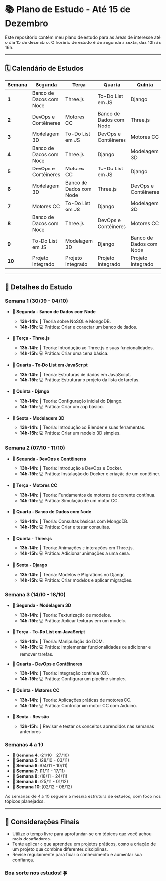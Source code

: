 # 📚 Plano de Estudo - Até 15 de Dezembro

Este repositório contém meu plano de estudo para as áreas de interesse até o dia 15 de dezembro. O horário de estudo é de segunda a sexta, das 13h às 16h.

---

## 🗓️ Calendário de Estudos

| Semana   | Segunda              | Terça                | Quarta              | Quinta               | Sexta               |
|----------|----------------------|----------------------|---------------------|----------------------|---------------------|
| **1**    | Banco de Dados com Node | Three.js           | To-Do List em JS    | Django               | Modelagem 3D        |
| **2**    | DevOps e Contêineres | Motores CC           | Banco de Dados com Node | Three.js           | Django              |
| **3**    | Modelagem 3D         | To-Do List em JS     | DevOps e Contêineres | Motores CC          | Revisão             |
| **4**    | Banco de Dados com Node | Three.js           | Django              | Modelagem 3D        | Projeto Integrado    |
| **5**    | DevOps e Contêineres | Motores CC           | To-Do List em JS    | Django              | Revisão             |
| **6**    | Modelagem 3D         | Banco de Dados com Node | Three.js         | DevOps e Contêineres | Projeto Integrado    |
| **7**    | Motores CC           | To-Do List em JS     | Django              | Modelagem 3D        | Revisão             |
| **8**    | Banco de Dados com Node | Three.js           | DevOps e Contêineres | Motores CC          | Projeto Integrado    |
| **9**    | To-Do List em JS     | Modelagem 3D        | Django              | Banco de Dados com Node | Revisão             |
| **10**   | Projeto Integrado     | Projeto Integrado    | Projeto Integrado    | Projeto Integrado    | Revisão Final       |

---

## 📖 Detalhes do Estudo

### Semana 1 (30/09 - 04/10)

- **📅 Segunda - Banco de Dados com Node**
  - **13h-14h**: 📖 Teoria sobre NoSQL e MongoDB.
  - **14h-15h**: 💻 Prática: Criar e conectar um banco de dados.

- **📅 Terça - Three.js**
  - **13h-14h**: 📖 Teoria: Introdução ao Three.js e suas funcionalidades.
  - **14h-15h**: 💻 Prática: Criar uma cena básica.

- **📅 Quarta - To-Do List em JavaScript**
  - **13h-14h**: 📖 Teoria: Estruturas de dados em JavaScript.
  - **14h-15h**: 💻 Prática: Estruturar o projeto da lista de tarefas.

- **📅 Quinta - Django**
  - **13h-14h**: 📖 Teoria: Configuração inicial do Django.
  - **14h-15h**: 💻 Prática: Criar um app básico.

- **📅 Sexta - Modelagem 3D**
  - **13h-14h**: 📖 Teoria: Introdução ao Blender e suas ferramentas.
  - **14h-15h**: 💻 Prática: Criar um modelo 3D simples.

### Semana 2 (07/10 - 11/10)

- **📅 Segunda - DevOps e Contêineres**
  - **13h-14h**: 📖 Teoria: Introdução a DevOps e Docker.
  - **14h-15h**: 💻 Prática: Instalação do Docker e criação de um contêiner.

- **📅 Terça - Motores CC**
  - **13h-14h**: 📖 Teoria: Fundamentos de motores de corrente contínua.
  - **14h-15h**: 💻 Prática: Simulação de um motor CC.

- **📅 Quarta - Banco de Dados com Node**
  - **13h-14h**: 📖 Teoria: Consultas básicas com MongoDB.
  - **14h-15h**: 💻 Prática: Criar e testar consultas.

- **📅 Quinta - Three.js**
  - **13h-14h**: 📖 Teoria: Animações e interações em Three.js.
  - **14h-15h**: 💻 Prática: Adicionar animações a uma cena.

- **📅 Sexta - Django**
  - **13h-14h**: 📖 Teoria: Modelos e Migrations no Django.
  - **14h-15h**: 💻 Prática: Criar modelos e aplicar migrações.

### Semana 3 (14/10 - 18/10)

- **📅 Segunda - Modelagem 3D**
  - **13h-14h**: 📖 Teoria: Texturização de modelos.
  - **14h-15h**: 💻 Prática: Aplicar texturas em um modelo.

- **📅 Terça - To-Do List em JavaScript**
  - **13h-14h**: 📖 Teoria: Manipulação do DOM.
  - **14h-15h**: 💻 Prática: Implementar funcionalidades de adicionar e remover tarefas.

- **📅 Quarta - DevOps e Contêineres**
  - **13h-14h**: 📖 Teoria: Integração contínua (CI).
  - **14h-15h**: 💻 Prática: Configurar um pipeline simples.

- **📅 Quinta - Motores CC**
  - **13h-14h**: 📖 Teoria: Aplicações práticas de motores CC.
  - **14h-15h**: 💻 Prática: Controlar um motor CC com Arduino.

- **📅 Sexta - Revisão**
  - **13h-15h**: 📝 Revisar e testar os conceitos aprendidos nas semanas anteriores.

### Semanas 4 a 10

- **📅 Semana 4**: (21/10 - 27/10)
- **📅 Semana 5**: (28/10 - 03/11)
- **📅 Semana 6**: (04/11 - 10/11)
- **📅 Semana 7**: (11/11 - 17/11)
- **📅 Semana 8**: (18/11 - 24/11)
- **📅 Semana 9**: (25/11 - 01/12)
- **📅 Semana 10**: (02/12 - 08/12)

As semanas de 4 a 10 seguem a mesma estrutura de estudos, com foco nos tópicos planejados.

---

## 📝 Considerações Finais

- Utilize o tempo livre para aprofundar-se em tópicos que você achou mais desafiadores.
- Tente aplicar o que aprendeu em projetos práticos, como a criação de um projeto que combine diferentes disciplinas.
- Revise regularmente para fixar o conhecimento e aumentar sua confiança.

### Boa sorte nos estudos! 🍀
